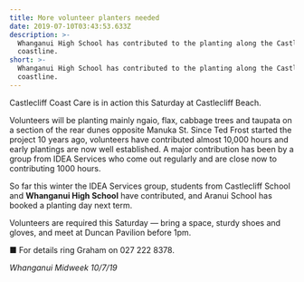 ```yaml
---
title: More volunteer planters needed
date: 2019-07-10T03:43:53.633Z
description: >-
  Whanganui High School has contributed to the planting along the Castlecliff
  coastline.
short: >-
  Whanganui High School has contributed to the planting along the Castlecliff
  coastline.
---
```

Castlecliff Coast Care is in action this Saturday at Castlecliff Beach.

Volunteers will be planting mainly ngaio, flax, cabbage trees and taupata on a section of the rear dunes opposite Manuka St. Since Ted Frost started the project 10 years ago, volunteers have contributed almost 10,000 hours and early plantings are now well established. A major contribution has been by a group from IDEA Services who come out regularly and are close now to contributing 1000 hours.

So far this winter the IDEA Services group, students from Castlecliff School and **Whanganui High School** have contributed, and Aranui School has booked a planting day next term.

Volunteers are required this Saturday — bring a space, sturdy shoes and gloves, and meet at Duncan Pavilion before 1pm.

■ For details ring Graham on 027 222 8378.

_Whanganui Midweek 10/7/19_
